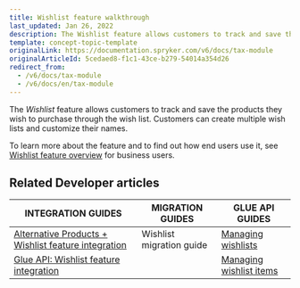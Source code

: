 ```yaml
---
title: Wishlist feature walkthrough
last_updated: Jan 26, 2022
description: The Wishlist feature allows customers to track and save the products they wish to purchase through the wish list
template: concept-topic-template
originalLink: https://documentation.spryker.com/v6/docs/tax-module
originalArticleId: 5cedaed8-f1c1-43ce-b279-54014a354d26
redirect_from:
  - /v6/docs/tax-module
  - /v6/docs/en/tax-module
---
```


The _Wishlist_ feature allows customers to track and save the products they wish to purchase through the wish list. Customers can create multiple wish lists and customize their names.


To learn more about the feature and to find out how end users use it, see [Wishlist feature overview](/docs/scos/user/features/{{page.version}}/wishlist-feature-overview.html) for business users.


## Related Developer articles

|INTEGRATION GUIDES  | MIGRATION GUIDES | GLUE API GUIDES  |
|---------|---------|---------|
| [Alternative Products + Wishlist feature integration](/docs/scos/dev/feature-integration-guides/{{page.version}}/alternative-products-wishlist-feature-integration.html)  | Wishlist migration guide | [Managing wishlists](/docs/scos/dev/glue-api-guides/{{page.version}}/managing-wishlists/managing-wishlists.html)  |
| [Glue API: Wishlist feature integration](/docs/scos/dev/feature-integration-guides/{{page.version}}/glue-api/glue-api-wishlist-feature-integration.html)  |   |[ Managing wishlist items](/docs/scos/dev/glue-api-guides/{{page.version}}/managing-wishlists/managing-wishlist-items.html)  |

